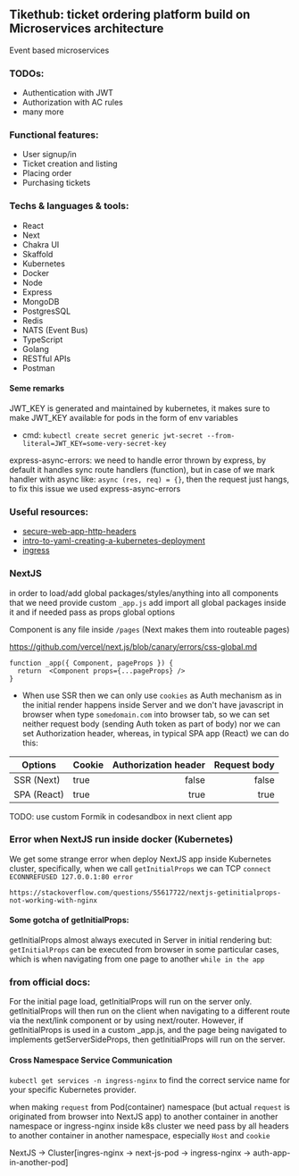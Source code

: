 ## Tikethub: ticket ordering platform build on Microservices architecture

Event based microservices

### TODOs:

- Authentication with JWT
- Authorization with AC rules
- many more

### Functional features:

- User signup/in
- Ticket creation and listing
- Placing order
- Purchasing tickets

### Techs & languages & tools:

- React
- Next
- Chakra UI
- Skaffold
- Kubernetes
- Docker
- Node
- Express
- MongoDB
- PostgresSQL
- Redis
- NATS (Event Bus)
- TypeScript
- Golang
- RESTful APIs
- Postman

#### Seme remarks

JWT_KEY is generated and maintained by kubernetes, it makes sure to make JWT_KEY available for pods in the form of env variables

- cmd: `kubectl create secret generic jwt-secret --from-literal=JWT_KEY=some-very-secret-key`

express-async-errors: we need to handle error thrown by express, by default it handles sync route handlers (function), but in case of we mark handler with async like: `async (res, req) = {}`, then the request just hangs, to fix this issue we used express-async-errors

### Useful resources:

- [secure-web-app-http-headers](https://www.smashingmagazine.com/2017/04/secure-web-app-http-headers)
- [intro-to-yaml-creating-a-kubernetes-deployment](https://www.mirantis.com/blog/introduction-to-yaml-creating-a-kubernetes-deployment)
- [ingress](https://kubernetes.io/docs/concepts/services-networking/ingress)

### NextJS

in order to load/add global packages/styles/anything into all components that we need provide custom `_app.js`
add import all global packages inside it and if needed pass as props global options

Component is any file inside `/pages` (Next makes them into routeable pages)

https://github.com/vercel/next.js/blob/canary/errors/css-global.md

```
function _app({ Component, pageProps }) {
  return  <Component props={...pageProps} />
}
```

- When use SSR then we can only use `cookies` as Auth mechanism as in the initial render happens inside Server
  and we don't have javascript in browser when type `somedomain.com` into browser tab, so we can set neither request body (sending Auth token as part of body) nor we can set Authorization header, whereas, in typical SPA app (React)
  we can do this:

| Options     | Cookie | Authorization header | Request body |
| ----------- | :----- | -------------------: | -----------: |
| SSR (Next)  | true   |                false |        false |
| SPA (React) | true   |                 true |         true |

TODO: use custom Formik in codesandbox in next client app

### Error when NextJS run inside docker (Kubernetes)

We get some strange error when deploy NextJS app inside Kubernetes cluster, specifically,
when we call `getInitialProps` we can TCP `connect ECONNREFUSED 127.0.0.1:80 error`

`https://stackoverflow.com/questions/55617722/nextjs-getinitialprops-not-working-with-nginx`

#### Some gotcha of getInitialProps:

getInitialProps almost always executed in Server in initial rendering but:
`getInitialProps` can be executed from browser in some particular cases, which is when
navigating from one page to another `while in the app`

### from official docs:

For the initial page load, getInitialProps will run on the server only. getInitialProps will then run on the client when navigating to a different route via the next/link component or by using next/router. However, if getInitialProps is used in a custom \_app.js, and the page being navigated to implements getServerSideProps, then getInitialProps will run on the server.

#### Cross Namespace Service Communication

`kubectl get services -n ingress-nginx` to find the correct service name for your specific Kubernetes provider.

when making `request` from Pod(container) namespace (but actual `request` is originated from browser into NextJS app) to another container in another namespace or ingress-nginx inside k8s cluster we need pass by all headers to another container in another namespace,
especially `Host` and `cookie`

NextJS -> Cluster[ingres-nginx -> next-js-pod -> ingress-nginx -> auth-app-in-another-pod]
